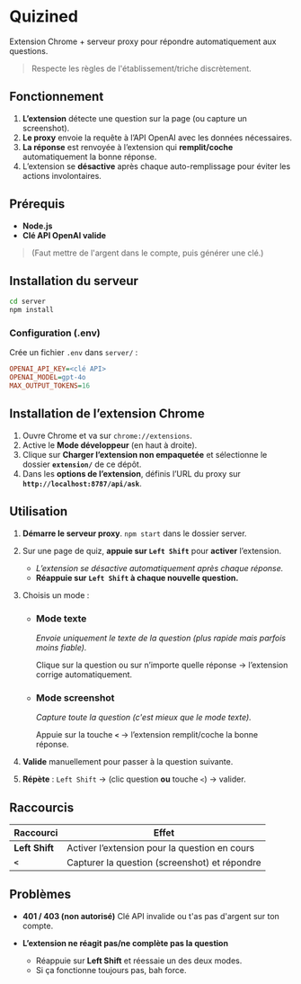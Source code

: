 # Quizined

Extension Chrome + serveur proxy pour répondre automatiquement aux questions.

> Respecte les règles de l'établissement/triche discrètement.

## Fonctionnement

1. **L’extension** détecte une question sur la page (ou capture un screenshot).
2. **Le proxy** envoie la requête à l’API OpenAI avec les données nécessaires.
3. **La réponse** est renvoyée à l’extension qui **remplit/coche** automatiquement la bonne réponse.
4. L’extension se **désactive** après chaque auto-remplissage pour éviter les actions involontaires.


## Prérequis

* **Node.js**
* **Clé API OpenAI valide** 
> (Faut mettre de l'argent dans le compte, puis générer une clé.)


## Installation du serveur

```bash
cd server
npm install
```

### Configuration (.env)

Crée un fichier `.env` dans `server/` :

```ini
OPENAI_API_KEY=<clé API>
OPENAI_MODEL=gpt-4o
MAX_OUTPUT_TOKENS=16
```


## Installation de l’extension Chrome

1. Ouvre Chrome et va sur `chrome://extensions`.
2. Active le **Mode développeur** (en haut à droite).
3. Clique sur **Charger l’extension non empaquetée** et sélectionne le dossier **`extension/`** de ce dépôt.
4. Dans les **options de l’extension**, définis l’URL du proxy sur
   **`http://localhost:8787/api/ask`**.


## Utilisation

1. **Démarre le serveur proxy**.
   `npm start` dans le dossier server.
2. Sur une page de quiz, **appuie sur `Left Shift`** pour **activer** l’extension.

   * *L’extension se désactive automatiquement après chaque réponse.*
   * **Réappuie sur `Left Shift` à chaque nouvelle question.**
3. Choisis un mode :

   * ### Mode **texte**

     *Envoie uniquement le texte de la question (plus rapide mais parfois moins fiable).*
    
        Clique sur la question ou sur n’importe quelle réponse → l’extension corrige automatiquement.
   * ### Mode **screenshot**

     *Capture toute la question (c'est mieux que le mode texte).*
    
        Appuie sur la touche **`<`** → l’extension remplit/coche la bonne réponse.
4. **Valide** manuellement pour passer à la question suivante.
5. **Répète** : `Left Shift` → (clic question **ou** touche `<`) → valider.


## Raccourcis

| Raccourci      | Effet                                         |
| -------------- | --------------------------------------------- |
| **Left Shift** | Activer l’extension pour la question en cours |
| **`<`**        | Capturer la question (screenshot) et répondre |


## Problèmes

* **401 / 403 (non autorisé)**
  Clé API invalide ou t'as pas d'argent sur ton compte.


* **L’extension ne réagit pas/ne complète pas la question**

  * Réappuie sur **Left Shift** et réessaie un des deux modes.
  * Si ça fonctionne toujours pas, bah force.





